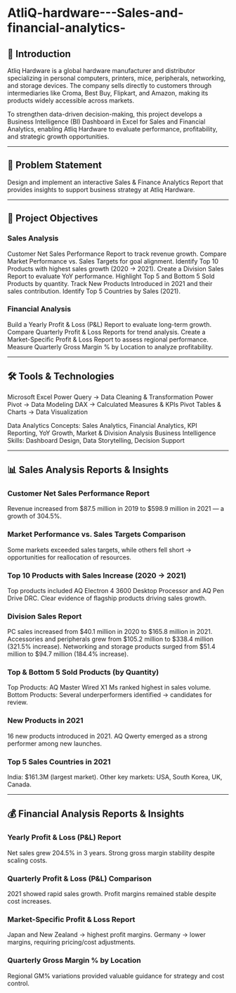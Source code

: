 # AtliQ-hardware---Sales-and-financial-analytics-

## 📌 Introduction

Atliq Hardware is a global hardware manufacturer and distributor specializing in personal computers, printers, mice, peripherals, networking, and storage devices. The company sells directly to customers through intermediaries like Croma, Best Buy, Flipkart, and Amazon, making its products widely accessible across markets.

To strengthen data-driven decision-making, this project develops a Business Intelligence (BI) Dashboard in Excel for Sales and Financial Analytics, enabling Atliq Hardware to evaluate performance, profitability, and strategic growth opportunities.

---

## 🎯 Problem Statement

Design and implement an interactive Sales & Finance Analytics Report that provides insights to support business strategy at Atliq Hardware.

---

## 🔑 Project Objectives

### Sales Analysis

Customer Net Sales Performance Report to track revenue growth.
Compare Market Performance vs. Sales Targets for goal alignment.
Identify Top 10 Products with highest sales growth (2020 → 2021).
Create a Division Sales Report to evaluate YoY performance.
Highlight Top 5 and Bottom 5 Sold Products by quantity.
Track New Products Introduced in 2021 and their sales contribution.
Identify Top 5 Countries by Sales (2021).

### Financial Analysis

Build a Yearly Profit & Loss (P\&L) Report to evaluate long-term growth.
Compare Quarterly Profit & Loss Reports for trend analysis.
Create a Market-Specific Profit & Loss Report to assess regional performance.
Measure Quarterly Gross Margin % by Location to analyze profitability.

---

## 🛠 Tools & Technologies

Microsoft Excel
Power Query → Data Cleaning & Transformation
Power Pivot → Data Modeling
DAX → Calculated Measures & KPIs
Pivot Tables & Charts → Data Visualization

Data Analytics Concepts: Sales Analytics, Financial Analytics, KPI Reporting, YoY Growth, Market & Division Analysis
Business Intelligence Skills: Dashboard Design, Data Storytelling, Decision Support

---

## 📊 Sales Analysis Reports & Insights

### Customer Net Sales Performance Report

Revenue increased from \$87.5 million in 2019 to \$598.9 million in 2021 — a growth of 304.5%.

### Market Performance vs. Sales Targets Comparison

Some markets exceeded sales targets, while others fell short → opportunities for reallocation of resources.

### Top 10 Products with Sales Increase (2020 → 2021)

Top products included AQ Electron 4 3600 Desktop Processor and AQ Pen Drive DRC.
Clear evidence of flagship products driving sales growth.

### Division Sales Report

PC sales increased from \$40.1 million in 2020 to \$165.8 million in 2021.
Accessories and peripherals grew from \$105.2 million to \$338.4 million (321.5% increase).
Networking and storage products surged from \$51.4 million to \$94.7 million (184.4% increase).

### Top & Bottom 5 Sold Products (by Quantity)

Top Products: AQ Master Wired X1 Ms ranked highest in sales volume.
Bottom Products: Several underperformers identified → candidates for review.

### New Products in 2021

16 new products introduced in 2021.
AQ Qwerty emerged as a strong performer among new launches.

### Top 5 Sales Countries in 2021

India: \$161.3M (largest market).
Other key markets: USA, South Korea, UK, Canada.

---

## 💰 Financial Analysis Reports & Insights

### Yearly Profit & Loss (P\&L) Report

Net sales grew 204.5% in 3 years.
Strong gross margin stability despite scaling costs.

### Quarterly Profit & Loss (P\&L) Comparison

2021 showed rapid sales growth.
Profit margins remained stable despite cost increases.

### Market-Specific Profit & Loss Report

Japan and New Zealand → highest profit margins.
Germany → lower margins, requiring pricing/cost adjustments.

### Quarterly Gross Margin % by Location

Regional GM% variations provided valuable guidance for strategy and cost control.
